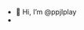 - 👋 Hi, I’m @ppjlplay
- 
<!---
ppjlplay/ppjlplay is a ✨ special ✨ repository because its `README.md` (this file) appears on your GitHub profile.
You can click the Preview link to take a look at your changes.
--->
